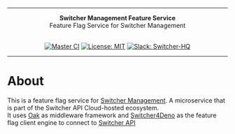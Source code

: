 ***

<div align="center">
<b>Switcher Management Feature Service</b><br>
Feature Flag Service for Switcher Management<br><br>
</div>

<div align="center">

[![Master CI](https://github.com/switcherapi/switcher-management-feature/actions/workflows/master.yml/badge.svg)](https://github.com/switcherapi/switcher-management-feature/actions/workflows/master.yml)
[![License: MIT](https://img.shields.io/badge/License-MIT-yellow.svg)](https://opensource.org/licenses/MIT)
[![Slack: Switcher-HQ](https://img.shields.io/badge/slack-@switcher/hq-blue.svg?logo=slack)](https://switcher-hq.slack.com/)

</div>

***

# About

This is a feature flag service for [Switcher Management](https://github.com/switcherapi/switcher-management). A microservice that is part of the Switcher API Cloud-hosted ecosystem.<br>
It uses [Oak](https://deno.land/x/oak) as middleware framework and [Switcher4Deno](https://deno.land/x/switcher4deno) as the feature flag client engine to connect to [Switcher API](https://github.com/switcherapi/switcher-api)